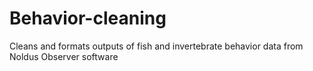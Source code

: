 # Behavior-cleaning
Cleans and formats outputs of fish and invertebrate behavior data from Noldus Observer software
